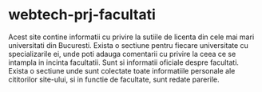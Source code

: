 # webtech-prj-facultati
Acest site contine informatii cu privire la sutiile de licenta din cele mai mari universitati din Bucuresti.
Exista o sectiune pentru fiecare universitate cu specializarile ei, unde poti adauga comentarii cu privire la ceea ce se intampla in incinta facultatii. Sunt si informatii oficiale despre facultati.
Exista o sectiune unde sunt colectate toate informatiile personale ale cititorilor site-ului, si in functie de facultate, sunt redate parerile.
